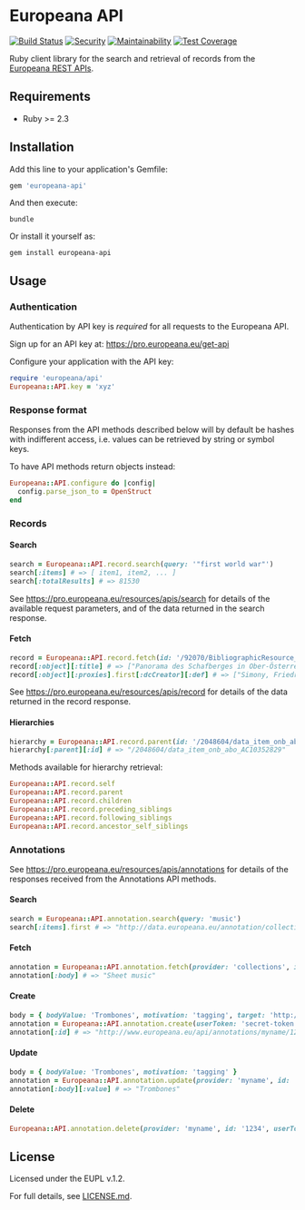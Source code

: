 # Europeana API

[![Build Status](https://travis-ci.org/europeana/europeana-api-client-ruby.svg?branch=develop)](https://travis-ci.org/europeana/europeana-api-client-ruby) [![Security](https://hakiri.io/github/europeana/europeana-api-client-ruby/develop.svg)](https://hakiri.io/github/europeana/europeana-api-client-ruby/develop) [![Maintainability](https://api.codeclimate.com/v1/badges/ee765a461fd16730c02d/maintainability)](https://codeclimate.com/github/europeana/europeana-api-client-ruby/maintainability) [![Test Coverage](https://api.codeclimate.com/v1/badges/ee765a461fd16730c02d/test_coverage)](https://codeclimate.com/github/europeana/europeana-api-client-ruby/test_coverage)

Ruby client library for the search and retrieval of records from the [Europeana
REST APIs](https://pro.europeana.eu/resources/apis).

## Requirements

* Ruby >= 2.3

## Installation

Add this line to your application's Gemfile:

```ruby
gem 'europeana-api'
```

And then execute:

```
bundle
```

Or install it yourself as:

```
gem install europeana-api
```

## Usage

### Authentication

Authentication by API key is *required* for all requests to the Europeana API.

Sign up for an API key at: https://pro.europeana.eu/get-api

Configure your application with the API key:

```ruby
require 'europeana/api'
Europeana::API.key = 'xyz'
```

### Response format

Responses from the API methods described below will by default be hashes with
indifferent access, i.e. values can be retrieved by string or symbol keys.

To have API methods return objects instead:
```ruby
Europeana::API.configure do |config|
  config.parse_json_to = OpenStruct
end
```

### Records

#### Search

```ruby
search = Europeana::API.record.search(query: '"first world war"')
search[:items] # => [ item1, item2, ... ]
search[:totalResults] # => 81530
```

See https://pro.europeana.eu/resources/apis/search for details of the available request
parameters, and of the data returned in the search response.

#### Fetch

```ruby
record = Europeana::API.record.fetch(id: '/92070/BibliographicResource_1000126223918')
record[:object][:title] # => ["Panorama des Schafberges in Ober-Österreich. Blatt 1"]
record[:object][:proxies].first[:dcCreator][:def] # => ["Simony, Friedrich"]
```

See https://pro.europeana.eu/resources/apis/record for details of the data returned in
the record response.

#### Hierarchies

```ruby
hierarchy = Europeana::API.record.parent(id: '/2048604/data_item_onb_abo__2BZ17084070X')
hierarchy[:parent][:id] # => "/2048604/data_item_onb_abo_AC10352829"
```

Methods available for hierarchy retrieval:
```ruby
Europeana::API.record.self
Europeana::API.record.parent
Europeana::API.record.children
Europeana::API.record.preceding_siblings
Europeana::API.record.following_siblings
Europeana::API.record.ancestor_self_siblings
```

### Annotations

See https://pro.europeana.eu/resources/apis/annotations for details of the responses
received from the Annotations API methods.

#### Search

```ruby
search = Europeana::API.annotation.search(query: 'music')
search[:items].first # => "http://data.europeana.eu/annotation/collections/8"
```

#### Fetch

```ruby
annotation = Europeana::API.annotation.fetch(provider: 'collections', id: 8)
annotation[:body] # => "Sheet music"
```

#### Create

```ruby
body = { bodyValue: 'Trombones', motivation: 'tagging', target: 'http://data.europeana.eu/item/09102/_UEDIN_214' }
annotation = Europeana::API.annotation.create(userToken: 'secret-token', body: body.to_json)
annotation[:id] # => "http://www.europeana.eu/api/annotations/myname/1234"
```

#### Update

```ruby
body = { bodyValue: 'Trombones', motivation: 'tagging' }
annotation = Europeana::API.annotation.update(provider: 'myname', id: '1234', userToken: 'secret-token', body: body.to_json)
annotation[:body][:value] # => "Trombones"
```

#### Delete

```ruby
Europeana::API.annotation.delete(provider: 'myname', id: '1234', userToken: 'secret-token') # => ""
```

## License

Licensed under the EUPL v.1.2.

For full details, see [LICENSE.md](LICENSE.md).

